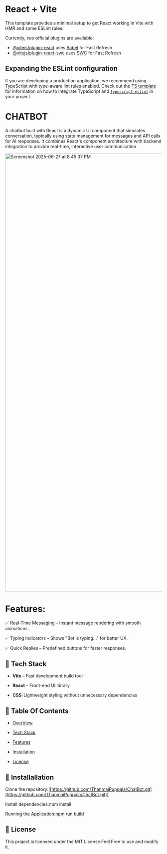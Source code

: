 # React + Vite

This template provides a minimal setup to get React working in Vite with HMR and some ESLint rules.

Currently, two official plugins are available:

- [@vitejs/plugin-react](https://github.com/vitejs/vite-plugin-react/blob/main/packages/plugin-react) uses [Babel](https://babeljs.io/) for Fast Refresh
- [@vitejs/plugin-react-swc](https://github.com/vitejs/vite-plugin-react/blob/main/packages/plugin-react-swc) uses [SWC](https://swc.rs/) for Fast Refresh

## Expanding the ESLint configuration

If you are developing a production application, we recommend using TypeScript with type-aware lint rules enabled. Check out the [TS template](https://github.com/vitejs/vite/tree/main/packages/create-vite/template-react-ts) for information on how to integrate TypeScript and [`typescript-eslint`](https://typescript-eslint.io) in your project.

# CHATBOT

A chatbot built with React is a dynamic UI component that simulates conversation, typically using state management for messages and API calls for AI responses. It combines React's component architecture with backend integration to provide real-time, interactive user communication.

<img width="1406" alt="Screenshot 2025-06-27 at 8 45 37 PM" src="https://github.com/user-attachments/assets/85f7f285-a546-4876-943d-d8892b646b98" />

# Features:
✅ Real-Time Messaging – Instant message rendering with smooth animations.

✅ Typing Indicators – Shows "Bot is typing..." for better UX.

✅ Quick Replies – Predefined buttons for faster responses.

## 🚀 Tech Stack

- **Vite** – Fast development build tool
  
- **React** – Front-end UI library

- **CSS**-Lightweight styling without unnecessary dependencies


## 📑 Table Of Contents

- [OverView](#chatbot)

- [Tech Stack](##techstack)

- [Features](##features)

- [Installation](##installation)

- [License](##license)

## 🔧 Installallation

Clone the repository:([https://github.com/ThanmaiPuppala/ChatBot.git](https://github.com/ThanmaiPuppala/ChatBot.git))

Install dependencies:npm install

Running the Application:npm run build

## 📜 License

This project is licensed under the MIT License.Feel Free to use and modify it.
